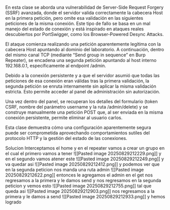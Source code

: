 En esta clase se aborda una vulnerabilidad de Server-Side Request Forgery (SSRF) avanzada, donde el servidor valida correctamente la cabecera Host en la primera petición, pero omite esa validación en las siguientes peticiones de la misma conexión. Este tipo de fallo se basa en un mal manejo del estado de conexión y está inspirado en ataques reales descubiertos por PortSwigger, como los Browser-Powered Desync Attacks.

El ataque comienza realizando una petición aparentemente legítima con la cabecera Host apuntando al dominio del laboratorio. A continuación, dentro del mismo canal TCP (mediante “Send group in sequence” en Burp Repeater), se encadena una segunda petición apuntando al host interno 192.168.0.1, específicamente al endpoint /admin.

Debido a la conexión persistente y a que el servidor asumió que todas las peticiones de esa conexión eran válidas tras la primera validación, la segunda petición se enruta internamente sin aplicar la misma validación estricta. Esto permite acceder al panel de administración sin autorización.

Una vez dentro del panel, se recuperan los detalles del formulario (token CSRF, nombre del parámetro username y la ruta /admin/delete) y se construye manualmente una petición POST que, al ser enviada en la misma conexión persistente, permite eliminar al usuario carlos.

Esta clase demuestra cómo una configuración aparentemente segura puede ser comprometida aprovechando comportamientos sutiles del protocolo HTTP y la gestión del estado de las conexiones.

Solucion
Interceptamos el home
y en el repeater vamos a crear un grupo
en el cual el primero vamos a tener
![[Pasted image 20250829212229.png]]
y en el segundo vamos atener este 
![[Pasted image 20250829212249.png]]
y va quedar asi
![[Pasted image 20250829212412.png]]
y podemos ver que en la segunda peticion nos manda una ruta admin
![[Pasted image 20250829212622.png]]
entonces le agregamos el admin en el get nos regresamos a la primera y le damos send
y nos regresamos en la segunda peticion y vemos esto
![[Pasted image 20250829212755.png]]
tal que queda asi
![[Pasted image 20250829212903.png]]
nos regresamos a la primera y le damos a send
![[Pasted image 20250829212933.png]]
y hemos logrado
